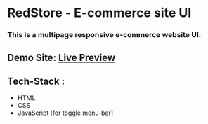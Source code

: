 
# RedStore - E-commerce site UI
### This is a multipage responsive e-commerce website UI.

## Demo Site: <a href='https://redstore-store.netlify.app/'>Live Preview</a>

## Tech-Stack :
* HTML
* CSS
* JavaScript  [for toggle menu-bar]
